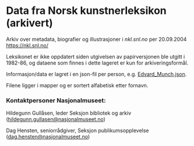 # Data fra Norsk kunstnerleksikon (arkivert)
Arkiv over metadata, biografier og illustrasjoner
i *nkl.snl.no* per 20.09.2004
https://nkl.snl.no/

Leksikonet er ikke oppdatert siden utgivelsen av papirversjonen ble utgitt i 1982-86, og dataene som finnes i dette lageret er kun for arkiveringsformål.

Informasjon/data er lagret i en json-fil per person, e.g. [Edvard_Munch.json](documents/1-1000/Edvard_Munch.json).

Filene ligger i mapper og er sortert alfabetisk etter fornavn.

### Kontaktpersoner Nasjonalmuseet: 
Hildegunn Gullåsen, leder Seksjon bibliotek og arkiv (hildegunn.gullasen@nasjonalmuseet.no)

Dag Hensten, seniorrådgiver, Seksjon publikumsopplevelse (dag.hensten@nasjonalmuseet.no)
